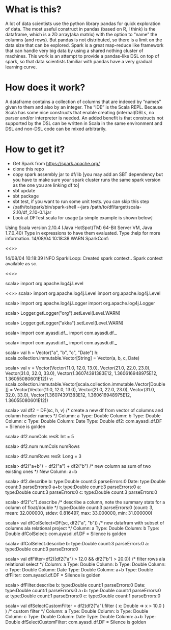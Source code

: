 What is this?
=============
A lot of data scientists use the python library pandas for quick exploration of data. The most useful construct in pandas (based on R, I think) is the dataframe, which is a 2D array(aka matrix) with the option to “name” the columns (and rows). But pandas is not distributed, so there is a limit on the data size that can be explored.
Spark is a great map-reduce like framework that can handle very big data by using a shared nothing cluster of machines.
This work is an attempt to provide a pandas-like DSL on top of spark, so that data scientists familiar with pandas have a very gradual learning curve.

How does it work?
=================
A dataframe contains a collection of columns that are indexed by “names” given to them and also by an integer. 
The “IDE” is the Scala REPL. Because Scala has some nice constructs that enable creating (internal)DSLs, no parser and/or interpreter is needed. An added benefit is that constructs not supported by the DSL can be written in Scala in the same environment and DSL and non-DSL code can be mixed arbitrarily.

How to get it?
==============
- Get Spark from https://spark.apache.org/
- clone this repo
- copy spark assembly jar to df/lib [you may add an SBT dependency but you have to make sure your spark cluster runs the same spark version as the one you are linking df to]
- sbt update
- sbt package
- sbt test, if you want to run some unit tests. you can skip this step
- /path/to/spark/bin/spark-shell --jars /path/to/df/target/scala-2.10/df_2.10-0.1.jar 
- Look at DFTest.scala for usage [a simple example is shown below]


Using Scala version 2.10.4 (Java HotSpot(TM) 64-Bit Server VM, Java 1.7.0_40)
Type in expressions to have them evaluated.
Type :help for more information.
14/08/04 10:18:38 WARN SparkConf: 

<<<deleted logs>>>

14/08/04 10:18:39 INFO SparkILoop: Created spark context..
Spark context available as sc.

<<<deleted logs>>>

scala> import org.apache.log4j.Level

<<<silence most logs>>>
scala> import org.apache.log4j.Level
import org.apache.log4j.Level

scala> import org.apache.log4j.Logger
import org.apache.log4j.Logger

scala> Logger.getLogger("org").setLevel(Level.WARN)

scala> Logger.getLogger("akka").setLevel(Level.WARN)

scala> import com.ayasdi.df._
import com.ayasdi.df._

scala> import com.ayasdi.df._
import com.ayasdi.df._

scala> val h = Vector("a", "b", "c", "Date")
h: scala.collection.immutable.Vector[String] = Vector(a, b, c, Date)

scala> val v = Vector(Vector(11.0, 12.0, 13.0), Vector(21.0, 22.0, 23.0), Vector(31.0, 32.0, 33.0), Vector(1.36074391383E12, 1.360616948975E12, 1.36055080601E12))
v: scala.collection.immutable.Vector[scala.collection.immutable.Vector[Double]] = Vector(Vector(11.0, 12.0, 13.0), Vector(21.0, 22.0, 23.0), Vector(31.0, 32.0, 33.0), Vector(1.36074391383E12, 1.360616948975E12, 1.36055080601E12))

scala> val df2 = DF(sc, h, v)   /*  create a new df from vector of columns and column header names */
Column: a Type: Double
Column: b Type: Double
Column: c Type: Double
Column: Date Type: Double
df2: com.ayasdi.df.DF = Silence is golden

scala> df2.numCols
res8: Int = 5

scala> df2.num
numCols   numRows   

scala> df2.numRows
res9: Long = 3

scala> df2("a+b") = df2("a") + df2("b")             /* new column as sum of two existing ones */
New Column: a+b 

scala> df2.describe
b:
	type:Double
	count:3
	parseErrors:0
Date:
	type:Double
	count:3
	parseErrors:0
a+b:
	type:Double
	count:3
	parseErrors:0
a:
	type:Double
	count:3
	parseErrors:0
c:
	type:Double
	count:3
	parseErrors:0

scala> df2("c").describe	/* describe a column, note the summary stats for a column of float/double */
	type:Double
	count:3
	parseErrors:0
	(count: 3, mean: 32.000000, stdev: 0.816497, max: 33.000000, min: 31.000000)

scala> val dfColSelect=DF(sc, df2("a", "b"))  /*  new datafram with subset of columns ala relational project */
Column: a Type: Double
Column: b Type: Double
dfColSelect: com.ayasdi.df.DF = Silence is golden

scala> dfColSelect.describe
b:
	type:Double
	count:3
	parseErrors:0
a:
	type:Double
	count:3
	parseErrors:0
	
scala> val dfFilter=df2((df2("a") > 12.0 && df2("b") > 20.0))  /*  filter rows ala relational select */
Column: a 			Type: Double
Column: b 			Type: Double
Column: c 			Type: Double
Column: Date 			Type: Double
Column: a+b 			Type: Double
dfFilter: com.ayasdi.df.DF = Silence is golden

scala> dfFilter.describe 
b:
	type:Double
	count:1
	parseErrors:0
Date:
	type:Double
	count:1
	parseErrors:0
a+b:
	type:Double
	count:1
	parseErrors:0
a:
	type:Double
	count:1
	parseErrors:0
c:
	type:Double
	count:1
	parseErrors:0

scala> val dfSelectCustomFilter = df2(df2("a").filter { x: Double => x > 10.0 } ) /* custom filter */
Column: a 			Type: Double
Column: b 			Type: Double
Column: c 			Type: Double
Column: Date 			Type: Double
Column: a+b 			Type: Double
dfSelectCustomFilter: com.ayasdi.df.DF = Silence is golden	

